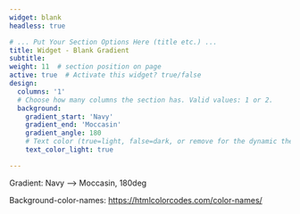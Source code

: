 ```yaml
---
widget: blank
headless: true

# ... Put Your Section Options Here (title etc.) ...
title: Widget - Blank Gradient
subtitle:
weight: 11  # section position on page
active: true  # Activate this widget? true/false
design:
  columns: '1'
  # Choose how many columns the section has. Valid values: 1 or 2.
  background:
    gradient_start: 'Navy'
    gradient_end: 'Moccasin'
    gradient_angle: 180
    # Text color (true=light, false=dark, or remove for the dynamic theme color).
    text_color_light: true

---
```

Gradient: Navy --> Moccasin, 180deg

Background-color-names: https://htmlcolorcodes.com/color-names/
